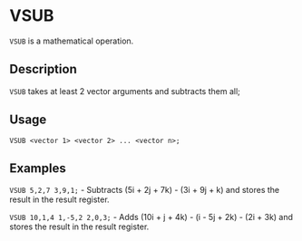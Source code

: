 # VSUB

`VSUB` is a mathematical operation.

## Description

`VSUB` takes at least 2 vector arguments and subtracts them all;

## Usage

`VSUB <vector 1> <vector 2> ... <vector n>;`

## Examples

`VSUB 5,2,7 3,9,1;` - Subtracts (5i + 2j + 7k) - (3i + 9j + k) and stores the result in the result register.

`VSUB 10,1,4 1,-5,2 2,0,3;` - Adds (10i + j + 4k) - (i - 5j + 2k) - (2i + 3k) and stores the result in the result register.